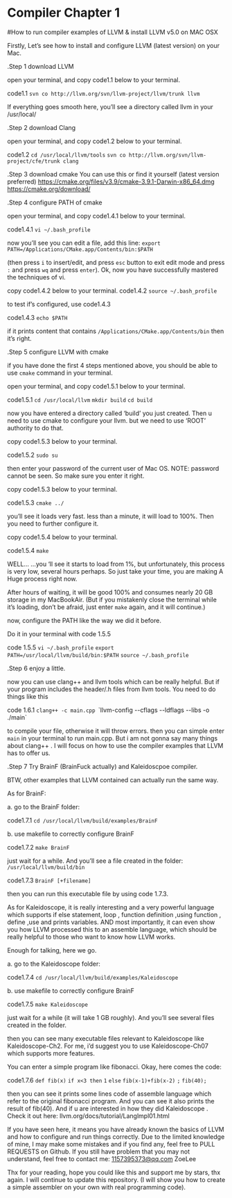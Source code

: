 # Compiler	Chapter 1

#How to run compiler examples of LLVM & install LLVM v5.0 on MAC OSX 


Firstly, Let’s see how to install and configure LLVM (latest version) on your Mac.

.Step	1	download LLVM 

open your terminal, and copy code1.1 below to your terminal.
	
code1.1
`svn co http://llvm.org/svn/llvm-project/llvm/trunk llvm`

If everything goes smooth here, you’ll see a directory called llvm in your /usr/local/

.Step	2	download Clang 

open your terminal, and copy code1.2 below to your terminal.

code1.2
`cd /usr/local/llvm/tools`
`svn co http://llvm.org/svn/llvm-project/cfe/trunk clang`

.Step	3	download cmake
You can use this or find it yourself (latest version preferred)
https://cmake.org/files/v3.9/cmake-3.9.1-Darwin-x86_64.dmg
https://cmake.org/download/

.Step	4	configure PATH of cmake

open your terminal, and copy code1.4.1 below to your terminal.

code1.4.1
`vi ~/.bash_profile`	

now you’ll see you can edit a file, add this line: 
`export PATH=/Applications/CMake.app/Contents/bin:$PATH`

(then press `i` to insert/edit, and press `esc` button to exit edit mode and press `:` and press `wq` and press `enter`). Ok, now you have  successfully mastered the techniques of vi.

copy code1.4.2 below to your terminal. 
code1.4.2 
`source ~/.bash_profile`

to test if’s configured, use code1.4.3

code1.4.3
`echo $PATH`

if it prints content that contains `/Applications/CMake.app/Contents/bin` then it’s right.

.Step	5	configure LLVM with cmake

if you have done the first 4 steps mentioned above, you should be able to use `cmake` command in your terminal. 

open your terminal, and copy code1.5.1 below to your terminal.

code1.5.1
`cd /usr/local/llvm`
`mkdir build`
`cd build`


now you have entered a directory called ‘build’ you just created. Then u need to use cmake to configure your llvm. but  we need to use ‘ROOT’ authority to do that.

copy code1.5.3 below to your terminal.

code1.5.2
`sudo su`

then enter your password of the current user of Mac OS. NOTE: password cannot be seen. So make sure you enter it right.

copy code1.5.3 below to your terminal.

code1.5.3
`cmake ../`

you’ll see it loads very fast. less than a minute, it will load to 100%. Then you need to further configure it.

copy code1.5.4 below to your terminal.

code1.5.4
`make`

WELL… …you ‘ll see it starts to load from 1%, but unfortunately, this process is very low, several hours perhaps. So just take your time, you are making A Huge process right now.

After hours of waiting, it will be good 100% and consumes nearly 20 GB storage in my MacBookAir. (But if you mistakenly close the terminal while it’s loading, don’t be afraid, just enter `make` again, and it will continue.)

now, configure the PATH like the way we did it before.
  
Do it in your terminal with code 1.5.5

code 1.5.5
`vi ~/.bash_profile`
`export PATH=/usr/local/llvm/build/bin:$PATH`
`source ~/.bash_profile`

.Step	6	enjoy a little.

now you can use clang++ and llvm tools which can be really helpful. But if your program includes the header/.h files from llvm tools. You need to do things like this 

code 1.6.1
`clang++ -c main.cpp `\`llvm-config --cflags --ldflags --libs -o ./main\`

to compile your file, otherwise it will throw errors. 
then you can simple enter `main` in your terminal to run main.cpp.
But i am not gonna say many things about clang++ . I will focus on how to use the compiler examples that LLVM has to offer us.


.Step	7	Try BrainF (BrainFuck actually) and Kaleidoscpoe compiler. 

BTW, other examples that LLVM contained can actually run the same way.



As for BrainF:

a. go to the BrainF folder:

code1.7.1
`cd /usr/local/llvm/build/examples/BrainF`

b. use makefile to correctly configure BrainF

code1.7.2
`make BrainF`

just wait for a while. And you’ll see a file created in the folder:
`/usr/local/llvm/build/bin`

code1.7.3 
`BrainF [+filename]`

then you can run this executable file by using code 1.7.3.


As for Kaleidoscope, it is really interesting and a very powerful language which supports if else statement, loop , function definition ,using function , define ,use and prints variables.	AND most importantly, it can even show you how LLVM processed this to an assemble language, which should be really helpful to those who want to know how LLVM works.

Enough for talking, here we go. 

a. go to the Kaleidoscope folder:

code1.7.4
`cd /usr/local/llvm/build/examples/Kaleidoscope`

b. use makefile to correctly configure BrainF

code1.7.5
`make Kaleidoscope`

just wait for a while (it will take 1 GB roughly). And you’ll see several files created in the folder.

then you can see many executable files relevant to Kaleidoscope like Kaleidoscope-Ch2.
For me, i’d suggest you to use Kaleidoscope-Ch07 which supports more features.

You can enter a simple program like fibonacci.
Okay, here comes the code:

code1.7.6
`def fib(x)`
`if x<3 then`
`1`
`else`
`fib(x-1)+fib(x-2)`
`;`
`fib(40);`


then you can see it prints some lines code of assemble language which refer to the original fibonacci program.
And you can see it also prints  the result of fib(40).
And if u are interested in how they did Kaleidoscope . Check it out here: 
llvm.org/docs/tutorial/Langlmpl01.html


If you have seen here, it means you have already known the basics of LLVM and how to configure and run things correctly. Due to the limited knowledge of mine, I may make some mistakes and if you find any, feel free to PULL REQUESTS on Github. If you still have problem that you may not understand, feel free to contact me:	1157395373@qq.com	ZoeLee

Thx for your reading, hope you could like this and support me by stars, thx again.
I will continue to update this repository. (I will show you how to create a simple assembler on your own with real programming code).














 
 


















	
